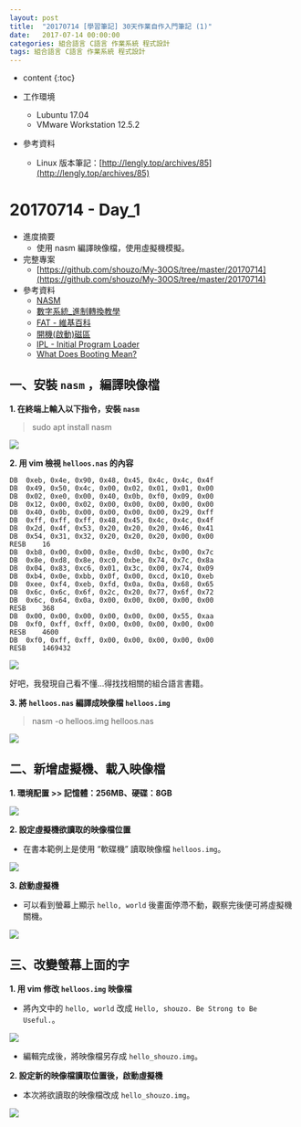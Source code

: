 ```yaml
---
layout: post
title:  "20170714 [學習筆記] 30天作業自作入門筆記 (1)"
date:   2017-07-14 00:00:00
categories: 組合語言 C語言 作業系統 程式設計
tags: 組合語言 C語言 作業系統 程式設計
---
```



* content
{:toc}


* 工作環境
    * Lubuntu 17.04
    * VMware Workstation 12.5.2
* 參考資料
    * Linux 版本筆記：[http://lengly.top/archives/85](http://lengly.top/archives/85)


# 20170714 - Day_1
* 進度摘要
    * 使用 nasm 編譯映像檔，使用虛擬機模擬。
* 完整專案
    * [https://github.com/shouzo/My-30OS/tree/master/20170714](https://github.com/shouzo/My-30OS/tree/master/20170714)
* 參考資料
    * [NASM](http://www.nasm.us/)
    * [數字系統_進制轉換教學](http://www.smalljacky.com/introduction-to-computer/carry-digital-system-conversion/)
    * [FAT - 維基百科](https://zh.wikipedia.org/wiki/FAT)
    * [開機(啟動)磁區](https://zh.wikipedia.org/wiki/%E5%BC%95%E5%AF%BC%E6%89%87%E5%8C%BA)
    * [IPL - Initial Program Loader](http://flyeast-personal-area.blogspot.tw/2010/08/ipl-initial-program-loader.html)
    * [What Does Booting Mean?](https://www.lifewire.com/what-does-booting-mean-2625799)


## 一、安裝 `nasm` ，編譯映像檔
**1. 在終端上輸入以下指令，安裝 `nasm`**
> sudo apt install nasm

![](https://i.imgur.com/lqQOAyY.png)


**2. 用 vim 檢視 `helloos.nas` 的內容**

```
DB	0xeb, 0x4e, 0x90, 0x48, 0x45, 0x4c, 0x4c, 0x4f
DB	0x49, 0x50, 0x4c, 0x00, 0x02, 0x01, 0x01, 0x00
DB	0x02, 0xe0, 0x00, 0x40, 0x0b, 0xf0, 0x09, 0x00
DB	0x12, 0x00, 0x02, 0x00, 0x00, 0x00, 0x00, 0x00
DB	0x40, 0x0b, 0x00, 0x00, 0x00, 0x00, 0x29, 0xff
DB	0xff, 0xff, 0xff, 0x48, 0x45, 0x4c, 0x4c, 0x4f
DB	0x2d, 0x4f, 0x53, 0x20, 0x20, 0x20, 0x46, 0x41
DB	0x54, 0x31, 0x32, 0x20, 0x20, 0x20, 0x00, 0x00
RESB	16
DB	0xb8, 0x00, 0x00, 0x8e, 0xd0, 0xbc, 0x00, 0x7c
DB	0x8e, 0xd8, 0x8e, 0xc0, 0xbe, 0x74, 0x7c, 0x8a
DB	0x04, 0x83, 0xc6, 0x01, 0x3c, 0x00, 0x74, 0x09
DB	0xb4, 0x0e, 0xbb, 0x0f, 0x00, 0xcd, 0x10, 0xeb
DB	0xee, 0xf4, 0xeb, 0xfd, 0x0a, 0x0a, 0x68, 0x65
DB	0x6c, 0x6c, 0x6f, 0x2c, 0x20, 0x77, 0x6f, 0x72
DB	0x6c, 0x64, 0x0a, 0x00, 0x00, 0x00, 0x00, 0x00
RESB	368
DB	0x00, 0x00, 0x00, 0x00, 0x00, 0x00, 0x55, 0xaa
DB	0xf0, 0xff, 0xff, 0x00, 0x00, 0x00, 0x00, 0x00
RESB	4600
DB	0xf0, 0xff, 0xff, 0x00, 0x00, 0x00, 0x00, 0x00
RESB	1469432
```
![](https://i.imgur.com/lTRNdvC.png)

好吧，我發現自己看不懂...得找找相關的組合語言書籍。


**3. 將 `helloos.nas` 編譯成映像檔 `helloos.img`**
> nasm -o helloos.img helloos.nas

![](https://i.imgur.com/mof2KcD.png)


## 二、新增虛擬機、載入映像檔
**1. 環境配置 >> 記憶體：256MB、硬碟：8GB**

![](https://i.imgur.com/l0LDEAg.png)

**2. 設定虛擬機欲讀取的映像檔位置**
* 在書本範例上是使用 “軟碟機” 讀取映像檔 `helloos.img`。

![](https://i.imgur.com/Ng6nstQ.png)

**3. 啟動虛擬機**
* 可以看到螢幕上顯示 `hello, world` 後畫面停滯不動，觀察完後便可將虛擬機關機。

![](https://i.imgur.com/I3ap9DE.png)


## 三、改變螢幕上面的字
**1. 用 vim 修改 `helloos.img` 映像檔**
* 將內文中的 `hello, world` 改成 `Hello, shouzo. Be Strong to Be Useful.`。

![](https://i.imgur.com/qv125bc.png)

* 編輯完成後，將映像檔另存成 `hello_shouzo.img`。

**2. 設定新的映像檔讀取位置後，啟動虛擬機**
* 本次將欲讀取的映像檔改成 `hello_shouzo.img`。

![](https://i.imgur.com/avcdhdB.png)

